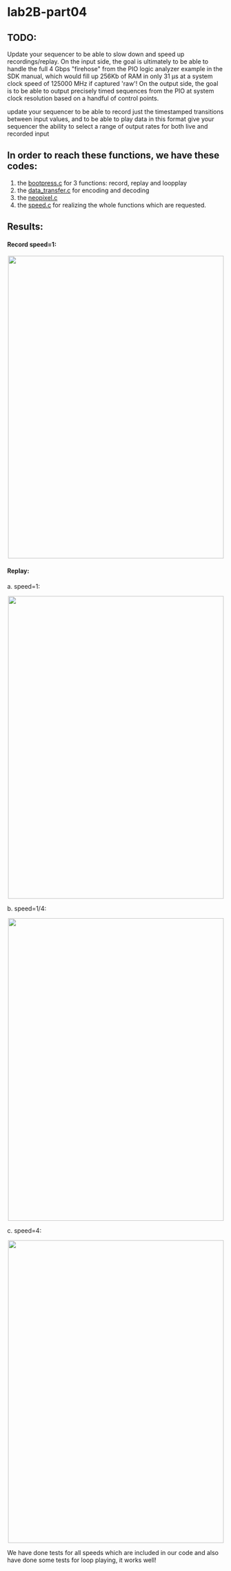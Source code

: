 # lab2B-part04
## TODO:

Update your sequencer to be able to slow down and speed up recordings/replay. On the input side, the goal is ultimately to be able to handle the full 4 Gbps "firehose" from the PIO logic analyzer example in the SDK manual, which would fill up 256Kb of RAM in only 31 µs at a system clock speed of 125000 MHz if captured 'raw'! On the output side, the goal is to be able to output precisely timed sequences from the PIO at system clock resolution based on a handful of control points.

update your sequencer to be able to record just the timestamped transitions between input values, and to be able to play data in this format
give your sequencer the ability to select a range of output rates for both live and recorded input

## In order to reach these functions, we have these codes:
1. the [bootpress.c](https://github.com/xcyxcyxcyxcy/lab2b-part03/blob/main/code/bootpress.c) for 3 functions: record, replay and loopplay
2. the [data_transfer.c](https://github.com/xcyxcyxcyxcy/lab2B-part04/blob/main/code/data_transfer.c) for encoding and decoding
3. the [neopixel.c](https://github.com/xcyxcyxcyxcy/lab2B-part04/blob/main/code/neopixel.c)
4. the [speed.c](https://github.com/xcyxcyxcyxcy/lab2B-part04/blob/main/code/speed.c) for realizing the whole functions which are requested.

## Results:
#### Record speed=1:

<div align=center><img width="500" height="700" src="https://github.com/xcyxcyxcyxcy/lab2B-part04/blob/main/speed%3D1%20record.gif"/></div>

#### Replay:
a. speed=1:<div align=center><img width="500" height="700" src="https://github.com/xcyxcyxcyxcy/lab2B-part04/blob/main/speed%3D1%20replay.gif"/></div>

b. speed=1/4:<div align=center><img width="500" height="700" src="https://github.com/xcyxcyxcyxcy/lab2B-part04/blob/main/speed%3D1%3A4%20replay.gif"/></div>

c. speed=4:<div align=center><img width="500" height="700" src="https://github.com/xcyxcyxcyxcy/lab2B-part04/blob/main/speed%3D4.gif"/></div>

We have done tests for all speeds which are included in our code and also have done some tests for loop playing, it works well!

